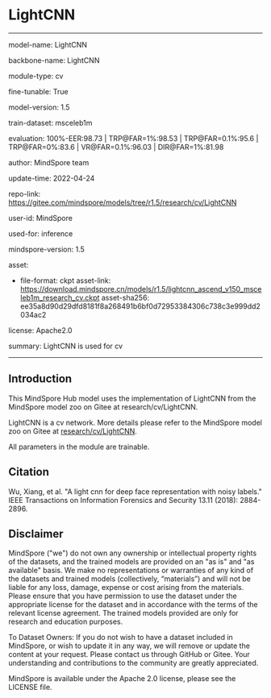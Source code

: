 # LightCNN

---

model-name: LightCNN

backbone-name: LightCNN

module-type: cv

fine-tunable: True

model-version: 1.5

train-dataset: msceleb1m

evaluation: 100%-EER:98.73 | TRP@FAR=1%:98.53 | TRP@FAR=0.1%:95.6 | TRP@FAR=0%:83.6 | VR@FAR=0.1%:96.03 | DIR@FAR=1%:81.98

author: MindSpore team

update-time: 2022-04-24

repo-link: <https://gitee.com/mindspore/models/tree/r1.5/research/cv/LightCNN>

user-id: MindSpore

used-for: inference

mindspore-version: 1.5

asset:

-
    file-format: ckpt
    asset-link: <https://download.mindspore.cn/models/r1.5/lightcnn_ascend_v150_msceleb1m_research_cv.ckpt>
    asset-sha256: ee35a8d90d29dfd8181f8a268491b6bf0d72953384306c738c3e999dd2034ac2

license: Apache2.0

summary: LightCNN is used for cv

---

## Introduction

This MindSpore Hub model uses the implementation of LightCNN from the MindSpore model zoo on Gitee at research/cv/LightCNN.

LightCNN is a cv network. More details please refer to the MindSpore model zoo on Gitee at [research/cv/LightCNN](https://gitee.com/mindspore/models/blob/r1.5/research/cv/LightCNN/README_CN.md).

All parameters in the module are trainable.

## Citation

Wu, Xiang, et al. "A light cnn for deep face representation with noisy labels." IEEE Transactions on Information Forensics and Security 13.11 (2018): 2884-2896.

## Disclaimer

MindSpore ("we") do not own any ownership or intellectual property rights of the datasets, and the trained models are provided on an "as is" and "as available" basis. We make no representations or warranties of any kind of the datasets and trained models (collectively, “materials”) and will not be liable for any loss, damage, expense or cost arising from the materials. Please ensure that you have permission to use the dataset under the appropriate license for the dataset and in accordance with the terms of the relevant license agreement. The trained models provided are only for research and education purposes.

To Dataset Owners: If you do not wish to have a dataset included in MindSpore, or wish to update it in any way, we will remove or update the content at your request. Please contact us through GitHub or Gitee. Your understanding and contributions to the community are greatly appreciated.

MindSpore is available under the Apache 2.0 license, please see the LICENSE file.
